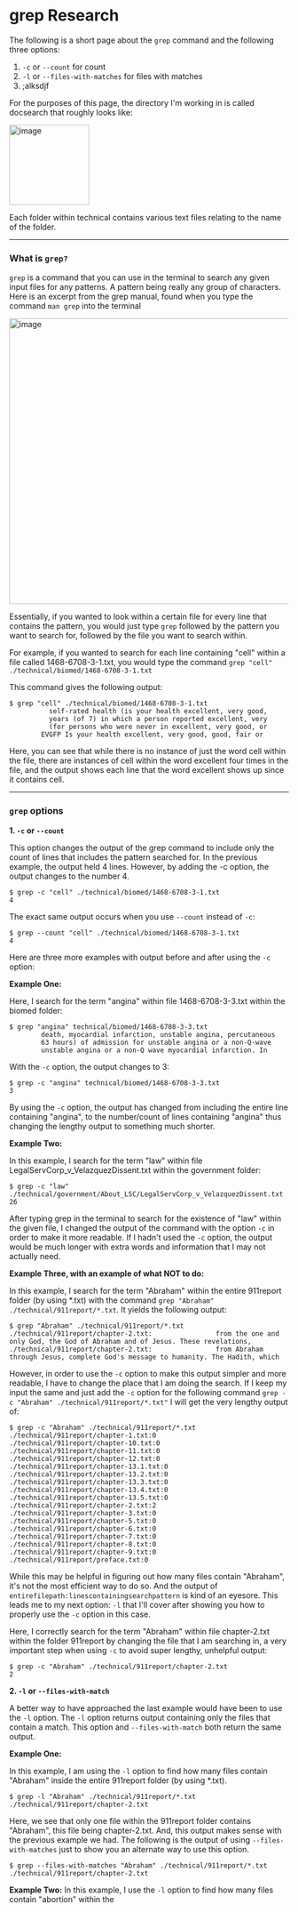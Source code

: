 # grep Research 
The following is a short page about the `grep` command and the following three options:
1. `-c` or `--count` for count
2. `-l` or `--files-with-matches` for files with matches
3.  ;alksdjf



For the purposes of this page, the directory I'm working in is called docsearch that roughly looks like:

<img width="144" alt="image" src="https://user-images.githubusercontent.com/114435397/201221393-57388014-0948-4ea6-b803-5243a06b7800.png">

Each folder within technical contains various text files relating to the name of the folder.

--- 

### What is `grep?`

`grep` is a command that you can use in the terminal to search any given input files for any patterns. A pattern being really any group of characters. Here is an excerpt from the grep manual, found when you type the command `man grep` into the terminal

<img width="514" alt="image" src="https://user-images.githubusercontent.com/114435397/201200664-03cc31c4-04b5-4213-89d2-4efdd0c546df.png">

Essentially, if you wanted to look within a certain file for every line that contains the pattern, you would just type `grep` followed by the pattern you want to search for, followed by the file you want to search within. 

For example, if you wanted to search for each line containing "cell" within a file called 1468-6708-3-1.txt, you would type the command `grep "cell" ./technical/biomed/1468-6708-3-1.txt`

This command gives the following output:

```
$ grep "cell" ./technical/biomed/1468-6708-3-1.txt 
          self-rated health (is your health excellent, very good,
          years (of 7) in which a person reported excellent, very
          (for persons who were never in excellent, very good, or
        EVGFP Is your health excellent, very good, good, fair or
```

Here, you can see that while there is no instance of just the word cell within the file, there are instances of cell within the word excellent four times in the file, and the output shows each line that the word excellent shows up since it contains cell.

--- 

### `grep` options
**1. `-c` or `--count`**

This option changes the output of the grep command to include only the count of lines that includes the pattern searched for. In the previous example, the output held 4 lines. However, by adding the -c option, the output changes to the number 4.

```
$ grep -c "cell" ./technical/biomed/1468-6708-3-1.txt                   
4
```

The exact same output occurs when you use `--count` instead of `-c`:
```
$ grep --count "cell" ./technical/biomed/1468-6708-3-1.txt
4
```

Here are three more examples with output before and after using the `-c` option:

**Example One:**

Here, I search for the term "angina" within file 1468-6708-3-3.txt within the biomed folder:
```
$ grep "angina" technical/biomed/1468-6708-3-3.txt 
        death, myocardial infarction, unstable angina, percutaneous
        63 hours) of admission for unstable angina or a non-Q-wave
        unstable angina or a non-Q wave myocardial infarction. In
``` 

With the `-c` option, the output changes to 3:
```
$ grep -c "angina" technical/biomed/1468-6708-3-3.txt
3
```
By using the `-c` option, the output has changed from including the entire line containing "angina", to the number/count of lines containing "angina" thus changing the lengthy output to something much shorter.

**Example Two:**

In this example, I search for the term "law" within file LegalServCorp_v_VelazquezDissent.txt within the government folder:
```
$ grep -c "law" ./technical/government/About_LSC/LegalServCorp_v_VelazquezDissent.txt 
26
```
After typing grep in the terminal to search for the existence of "law" within the given file, I changed the output of the command with the option `-c` in order to make it more readable. If I hadn't used the `-c` option, the output would be much longer with extra words and information that I may not actually need.

**Example Three, with an example of what NOT to do:**

In this example, I search for the term "Abraham" within the entire 911report folder (by using *.txt) with the command 
`grep "Abraham" ./technical/911report/*.txt`. It yields the following output: 

```
$ grep "Abraham" ./technical/911report/*.txt 
./technical/911report/chapter-2.txt:                from the one and only God, the God of Abraham and of Jesus. These revelations,
./technical/911report/chapter-2.txt:                from Abraham through Jesus, complete God's message to humanity. The Hadith, which
```

However, in order to use the `-c` option to make this output simpler and more readable, I have to change the place that I am doing the search. If I keep my input the same and just add the `-c` option for the following command `grep -c "Abraham" ./technical/911report/*.txt"` I will get the very lengthy output of:
```
$ grep -c "Abraham" ./technical/911report/*.txt
./technical/911report/chapter-1.txt:0
./technical/911report/chapter-10.txt:0
./technical/911report/chapter-11.txt:0
./technical/911report/chapter-12.txt:0
./technical/911report/chapter-13.1.txt:0
./technical/911report/chapter-13.2.txt:0
./technical/911report/chapter-13.3.txt:0
./technical/911report/chapter-13.4.txt:0
./technical/911report/chapter-13.5.txt:0
./technical/911report/chapter-2.txt:2
./technical/911report/chapter-3.txt:0
./technical/911report/chapter-5.txt:0
./technical/911report/chapter-6.txt:0
./technical/911report/chapter-7.txt:0
./technical/911report/chapter-8.txt:0
./technical/911report/chapter-9.txt:0
./technical/911report/preface.txt:0
```

While this may be helpful in figuring out how many files contain "Abraham", it's not the most efficient way to do so. And the output of 
`entirefilepath:linescontainingsearchpattern` is kind of an eyesore. This leads me to my next option: `-l` that I'll cover after showing you how to properly use the `-c` option in this case.

Here, I correctly search for the term "Abraham" within file chapter-2.txt within the folder 911report by changing the file that I am searching in, a very important step when using `-c` to avoid super lengthy, unhelpful output:
```
$ grep -c "Abraham" ./technical/911report/chapter-2.txt
2
```

**2. `-l` or `--files-with-match`**

A better way to have approached the last example would have been to use the `-l` option. The `-l` option returns output containing only the files that contain a match. This option and `--files-with-match` both return the same output.

**Example One:**

In this example, I am using the `-l` option to find how many files contain "Abraham" inside the entire 911report folder (by using *.txt). 
```
$ grep -l "Abraham" ./technical/911report/*.txt
./technical/911report/chapter-2.txt
```
Here, we see that only one file within the 911report folder contains "Abraham", this file being chapter-2.txt. And, this output makes sense with the previous example we had. The following is the output of using `--files-with-matches` just to show you an alternate way to use this option. 

```
$ grep --files-with-matches "Abraham" ./technical/911report/*.txt
./technical/911report/chapter-2.txt
```

**Example Two:**
In this example, I use the `-l` option to find how many files contain "abortion" within the 















